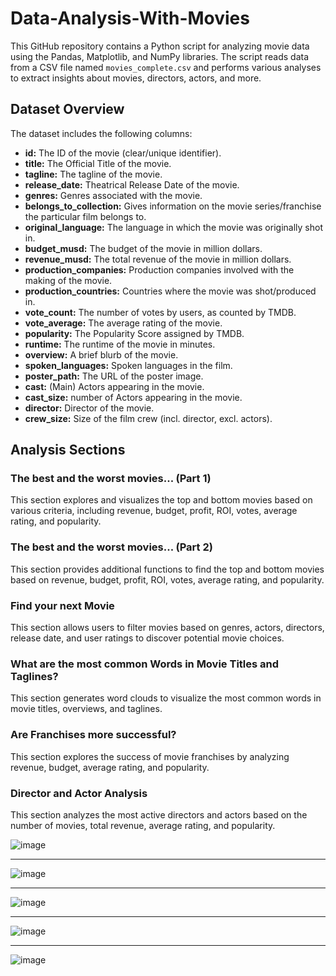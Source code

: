 # Data-Analysis-With-Movies

This GitHub repository contains a Python script for analyzing movie data using the Pandas, Matplotlib, and NumPy libraries. The script reads data from a CSV file named `movies_complete.csv` and performs various analyses to extract insights about movies, directors, actors, and more.

## Dataset Overview

The dataset includes the following columns:

- **id:** The ID of the movie (clear/unique identifier).
- **title:** The Official Title of the movie.
- **tagline:** The tagline of the movie.
- **release_date:** Theatrical Release Date of the movie.
- **genres:** Genres associated with the movie.
- **belongs_to_collection:** Gives information on the movie series/franchise the particular film belongs to.
- **original_language:** The language in which the movie was originally shot in.
- **budget_musd:** The budget of the movie in million dollars.
- **revenue_musd:** The total revenue of the movie in million dollars.
- **production_companies:** Production companies involved with the making of the movie.
- **production_countries:** Countries where the movie was shot/produced in.
- **vote_count:** The number of votes by users, as counted by TMDB.
- **vote_average:** The average rating of the movie.
- **popularity:** The Popularity Score assigned by TMDB.
- **runtime:** The runtime of the movie in minutes.
- **overview:** A brief blurb of the movie.
- **spoken_languages:** Spoken languages in the film.
- **poster_path:** The URL of the poster image.
- **cast:** (Main) Actors appearing in the movie.
- **cast_size:** number of Actors appearing in the movie.
- **director:** Director of the movie.
- **crew_size:** Size of the film crew (incl. director, excl. actors).

## Analysis Sections

### The best and the worst movies... (Part 1)

This section explores and visualizes the top and bottom movies based on various criteria, including revenue, budget, profit, ROI, votes, average rating, and popularity.

### The best and the worst movies... (Part 2)

This section provides additional functions to find the top and bottom movies based on revenue, budget, profit, ROI, votes, average rating, and popularity.

### Find your next Movie

This section allows users to filter movies based on genres, actors, directors, release date, and user ratings to discover potential movie choices.

### What are the most common Words in Movie Titles and Taglines?

This section generates word clouds to visualize the most common words in movie titles, overviews, and taglines.

### Are Franchises more successful?

This section explores the success of movie franchises by analyzing revenue, budget, average rating, and popularity.

### Director and Actor Analysis

This section analyzes the most active directors and actors based on the number of movies, total revenue, average rating, and popularity.

![image](https://github.com/HalimMansour/Data-Analysis-With-Movies/assets/122712424/8200b3db-e730-4ea2-80eb-bd88467088be)

- - - - - - - - - - - - - - - - - - - - - - - - - - - - - - - - - - - - - - - - - - - - - - - - - - - - - - - - - - - - - - - - - - - - - - - - - - - - - - - -

![image](https://github.com/HalimMansour/Data-Analysis-With-Movies/assets/122712424/7d403ce0-da74-453f-b56c-e0e082cdc44f)

- - - - - - - - - - - - - - - - - - - - - - - - - - - - - - - - - - - - - - - - - - - - - - - - - - - - - - - - - - - - - - - - - - - - - - - - - - - - - - - -

![image](https://github.com/HalimMansour/Data-Analysis-With-Movies/assets/122712424/4b94d031-1a26-4e51-a3b2-285f3bf8ede6)

- - - - - - - - - - - - - - - - - - - - - - - - - - - - - - - - - - - - - - - - - - - - - - - - - - - - - - - - - - - - - - - - - - - - - - - - - - - - - - - -

![image](https://github.com/HalimMansour/Data-Analysis-With-Movies/assets/122712424/5c0e1863-227a-4c00-b916-7290850dd7d6)

- - - - - - - - - - - - - - - - - - - - - - - - - - - - - - - - - - - - - - - - - - - - - - - - - - - - - - - - - - - - - - - - - - - - - - - - - - - - - - - -

![image](https://github.com/HalimMansour/Data-Analysis-With-Movies/assets/122712424/45f90a46-457e-4b67-aff4-e5644ad95000)

